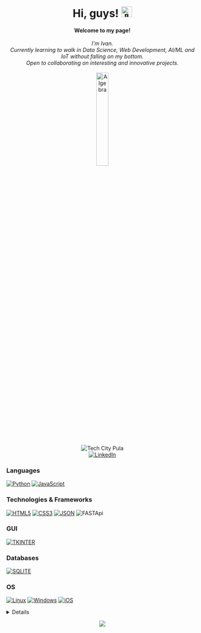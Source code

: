 <h1 align="center">Hi, guys! <img src="https://github-production-user-asset-6210df.s3.amazonaws.com/24524555/238178097-766d336d-b87d-44ba-807c-c51de2bc6b4d.gif" width="28px" alt="👋"></h1>

<p align="center">
    <b>Welcome to my page!</b><br><br>
    <i>
        I'm Ivan.<br>
        Currently learning to walk in Data Science, Web Development, AI/ML and IoT without falling on my bottom.<br>
        Open to collaborating on interesting and innovative projects.<br>
    </i><br>
    <img src="https://www.algebra.hr/wp-content/uploads/2021/10/Algebra_glavni.svg" width="25%" alt="Algebra"> <br>
    <img src="https://i.ibb.co/FqsY428/1676031792637-removebg-preview-1.png" alt="Tech City Pula"> <br>
    <a href="https://www.linkedin.com/in/ivan-zivolic">
        <img src="https://img.shields.io/badge/LinkedIn-blue?style=flat-square&logo=linkedin" alt="LinkedIn">
    </a>
</p>

### Languages
[![Python](https://img.shields.io/badge/python-black?style=for-the-badge&logo=python)](https://github.com/ivegoie)
[![JavaScript](https://img.shields.io/badge/javascript-black?style=for-the-badge&logo=javascript)](https://github.com/ivegoie)

### Technologies & Frameworks
[![HTML5](https://img.shields.io/badge/html5-black?style=for-the-badge&logo=html5)](https://hub.docker.com/u/ivegoie)
[![CSS3](https://img.shields.io/badge/css3-black?style=for-the-badge&logo=css3)](https://hub.docker.com/u/ivegoie)
[![JSON](https://img.shields.io/badge/json-black?style=for-the-badge&logo=json)](https://hub.docker.com/u/ivegoie)
![FASTApi](https://img.shields.io/badge/FastAPI-black?style=for-the-badge&logo=FastAPI&logoColor=white)

### GUI
[![TKINTER](https://img.shields.io/badge/tkinter-black?style=for-the-badge&logo=tkinter)](https://hub.docker.com/u/ivegoie)


### Databases
[![SQLITE](https://img.shields.io/badge/sqlite-black?style=for-the-badge&logo=sqlite)](https://hub.docker.com/u/ivegoie)

### OS
[![Linux](https://img.shields.io/badge/linux-black?style=for-the-badge&logo=Linux)](https://github.com/ivegoie)
[![Windows](https://img.shields.io/badge/Windows-black?style=for-the-badge&logo=Windows)](https://github.com/ivegoie)
[![iOS](https://img.shields.io/badge/ios-black?style=for-the-badge&logo=iOS)](https://github.com/ivegoie)


<details>
<p align="center">
  <a href="https://github.com/ivegoie">
    <img src="http://github-profile-summary-cards.vercel.app/api/cards/profile-details?username=ivegoie&theme=transparent" />
  </a>
  <a href="https://github.com/ivegoie">
    <img src="https://github-readme-streak-stats.herokuapp.com/?user=ivegoie&hide_border=true&card_width=338&theme=transparent" />
  </a>
  <a href="https://github.com/ivegoie">
    <img src="http://github-profile-summary-cards.vercel.app/api/cards/stats?username=ivegoie&theme=transparent" />
  </a>
</p>
</details>

<p align="center">
  <a href="https://github.com/ivegoie">
    <img src="https://komarev.com/ghpvc/?username=ivegoie&color=blue&style=flat)" />
  </a>
</p>
<!--
